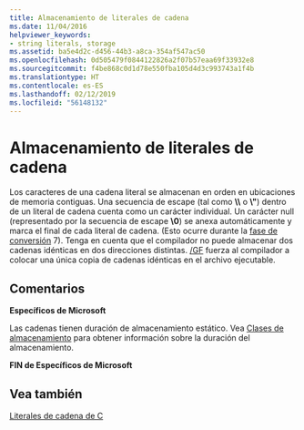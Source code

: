 ```yaml
---
title: Almacenamiento de literales de cadena
ms.date: 11/04/2016
helpviewer_keywords:
- string literals, storage
ms.assetid: ba5e4d2c-d456-44b3-a8ca-354af547ac50
ms.openlocfilehash: 0d505479f0844122826a2f07b57eaa69f33932e8
ms.sourcegitcommit: f4be868c0d1d78e550fba105d4d3c993743a1f4b
ms.translationtype: HT
ms.contentlocale: es-ES
ms.lasthandoff: 02/12/2019
ms.locfileid: "56148132"
---
```

# <a name="storage-of-string-literals"></a>Almacenamiento de literales de cadena

Los caracteres de una cadena literal se almacenan en orden en ubicaciones de memoria contiguas. Una secuencia de escape (tal como **\\\\** o **\\"**) dentro de un literal de cadena cuenta como un carácter individual. Un carácter null (representado por la secuencia de escape **\0**) se anexa automáticamente y marca el final de cada literal de cadena. (Esto ocurre durante la [fase de conversión](../preprocessor/phases-of-translation.md) 7). Tenga en cuenta que el compilador no puede almacenar dos cadenas idénticas en dos direcciones distintas. [/GF](../build/reference/gf-eliminate-duplicate-strings.md) fuerza al compilador a colocar una única copia de cadenas idénticas en el archivo ejecutable.

## <a name="remarks"></a>Comentarios

**Específicos de Microsoft**

Las cadenas tienen duración de almacenamiento estático. Vea [Clases de almacenamiento](../c-language/c-storage-classes.md) para obtener información sobre la duración del almacenamiento.

**FIN de Específicos de Microsoft**

## <a name="see-also"></a>Vea también

[Literales de cadena de C](../c-language/c-string-literals.md)

